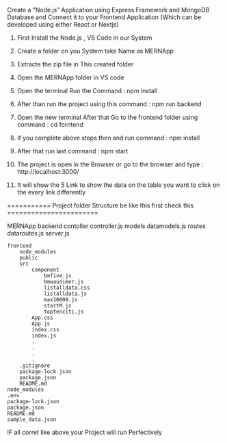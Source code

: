 Create a “Node.js” Application using Express Framework and MongoDB Database and Connect it to your Frontend Application (Which can be developed using either React or Nextjs)



1. First Install the Node.js , VS Code in our System

2. Create a folder on you System take Name as MERNApp

3. Extracte the zip file in This created folder

4. Open the MERNApp folder in VS code 

5. Open the terminal Run the Command : npm install

6. After than run the project using this command : npm run backend 

7.  Open the new terminal After that Go to the frontend folder using command : cd forntend

8. if you complete above steps  then and run command : npm install 

9. After that run last command : npm start 

10. The project is open in the Browser or go to the browser and type : http://localhost:3000/

11. It will show the 5 Link to show the data on the table you want to click on the every link differently 

=========== Project folder Structure be like this first check this =======================

MERNApp
    backend
        contoller
            controller.js
        models
            datamodels.js
        routes
            dataroutes.js
        server.js

    frontend
        node_modules
        public
        src
            component
                bmfive.js
                bmwaudimer.js
                listalldata.css
                listalldata.js
                max10000.js
                startM.js
                toptenciti.js   
            App.css
            App.js
            index.css
            index.js
            .
            .
            .
            .
        .gitignore
        package-lock.json
        package.json
        README.md
    node_modules
    .env
    package-lock.json
    package.json
    README.md
    sample_data.json



IF all corret like above your Project will run Perfectively